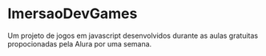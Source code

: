 # ImersaoDevGames
Um projeto de jogos em javascript desenvolvidos durante as aulas gratuitas propocionadas pela Alura por uma semana.

